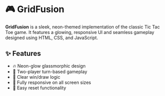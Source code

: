 
# 🎮 GridFusion

**GridFusion** is a sleek, neon-themed implementation of the classic Tic Tac Toe game. It features a glowing, responsive UI and seamless gameplay designed using HTML, CSS, and JavaScript.


## ✨ Features

- 🔥 Neon-glow glassmorphic design
- 🧠 Two-player turn-based gameplay
- 🎯 Clear win/draw logic
- 📱 Fully responsive on all screen sizes
- 🔄 Easy reset functionality




